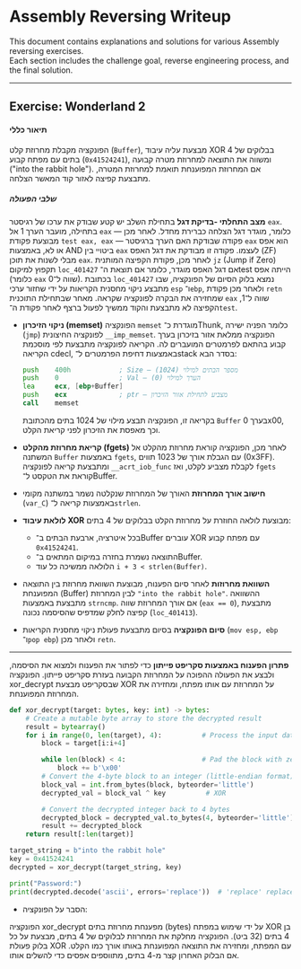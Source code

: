 # Assembly Reversing Writeup

This document contains explanations and solutions for various Assembly reversing exercises.  
Each section includes the challenge goal, reverse engineering process, and the final solution.

---
## Exercise: Wonderland 2

#### תיאור כללי

הפונקציה מקבלת מחרוזת קלט (`Buffer`), מבצעת עליה עיבוד XOR בבלוקים של 4 בתים עם מפתח קבוע (`0x41524241`), ומשווה את התוצאה למחרוזת מטרה קבועה ("into the rabbit hole").
אם המחרוזת המפוענחת תואמת למחרוזת המטרה, מתבצעת קפיצה לאזור קוד המאשר הצלחה.


##### שלבי הפעולה

**מצב התחלתי -בדיקת דגל**
בתחילת השלב יש קטע שבודק את ערכו של רגיסטר `eax`. בתחילה, מועבר הערך 1 אל `eax` — כלומר, מוגדר דגל הצלחה כברירת מחדל.
לאחר מכן מבוצעת פקודת `test eax, eax` — פקודה שבודקת האם הערך ברגיסטר `eax` הוא אפס או לא, באמצעות AND ביטויי בין `eax` לעצמו. פקודה זו מבודקת את דגל האפס (ZF) מבלי לשנות את תוכן `eax`.
לאחר מכן, פקודת הקפיצה המותנית `jz` (Jump if Zero) תקפוץ למיקום `loc_401427` אם דגל האפס מוגדר, כלומר אם תוצאת ה־test הייתה אפס (כלומר `eax` שווה ל־0). בכתובת `loc_401427` נמצא בלוק הסיום של הפונקציה, שבו מתבצע ניקוי מחסנית הקריאות על ידי שחזור ערכי `esp` ו־`ebp`, ולאחר מכן פקודת `retn` שמחזירה את הבקרה לפונקציה שקראה.
מאחר שבתחילת התוכנית `eax` שווה ל־1, הקפיצה לא מתבצעת והקוד ממשיך לפעול ברצף לאחר פקודת ה־`test`.

* **ניקוי הזיכרון (memset)**
  הפונקציה `memset` מוגדרת כ־Thunk, כלומר הפניה ישירה (`jmp`) לפונקציה החיצונית `__imp_memset`. הפונקציה ממלאת אזור בזיכרון בערך קבוע בהתאם לפרמטרים המועברים לה.
  הקריאה לפונקציה מתבצעת לפי מוסכמת הקריאה cdecl, באמצעות דחיפת הפרמטרים ל־stack בסדר הבא:

  ```asm
  push    400h            ; Size – מספר הבתים למילוי (1024)
  push    0               ; Val – הערך למילוי (0)
  lea     ecx, [ebp+Buffer]
  push    ecx             ; ptr – מצביע לתחילת אזור הזיכרון
  call    memset
  ```

  בקריאה זו, הפונקציה תבצע מילוי של 1024 בתים מהכתובת `Buffer` בערך 0x00, וכך מאפסת את הזיכרון לפני קריאת הקלט.

* **קריאת מחרוזת מהקלט (fgets)**
  לאחר מכן, הפונקציה קוראת מחרוזת מהקלט אל המשתנה `Buffer` באמצעות `fgets`, עם הגבלת אורך של 1023 תווים (0x3FF).
  ומתבצעת קריאה לפונקציה `__acrt_iob_func` לקבלת מצביע לקלט, ואז `fgets` קוראת את הטקסט ל־Buffer.

* **חישוב אורך המחרוזת**
  האורך של המחרוזת שנקלטה נשמר במשתנה מקומי (`var_C`) באמצעות קריאה ל־`strlen`.

* **לולאת עיבוד XOR**
  מבוצעת לולאה החוזרת על מחרוזת הקלט בבלוקים של 4 בתים:

  * בכל איטרציה, ארבעת הבתים ב־Buffer עוברים XOR עם מפתח קבוע `0x41524241`.
  * התוצאה נשמרת בחזרה במיקום המתאים ב־Buffer.
  * הלולאה ממשיכה כל עוד `i + 3 < strlen(Buffer)`.

* **השוואת מחרוזות**
  לאחר סיום הפענוח, מבוצעת השוואת מחרוזת בין התוצאה המפוענחת (Buffer) לבין המחרוזת `"into the rabbit hole"`.
  ההשוואה מתבצעת באמצעות `strncmp`.
  אם אורך המחרוזת שווה (`eax == 0`), מתבצעת קפיצה לחלק שמדפיס שהסיסמה נכונה (`loc_401413`).

* **סיום הפונקציה**
  בסיום מתבצעת פעולת ניקוי מחסנית הקריאות (`mov esp, ebp` ו־`pop ebp`) ולאחר מכן `retn`.
---
**פתרון הפענוח באמצעות סקריפט פייתון**
כדי לפתור את הפענוח ולמצוא את הסיסמה, ולבצע את הפעולה ההפוכה על המחרוזת הקבועה בעזרת סקריפט פייתון.
הפונקציה xor_decrypt שבסקריפט מבצעת XOR על המחרוזת עם אותו מפתח, ומחזירה את המחרוזת המפוענחת.
```python
def xor_decrypt(target: bytes, key: int) -> bytes:
    # Create a mutable byte array to store the decrypted result
    result = bytearray()
    for i in range(0, len(target), 4):          # Process the input data in 4-byte blocks
        block = target[i:i+4]

        while len(block) < 4:                   # Pad the block with zeros if it's less than 4 bytes
            block += b'\x00'
        # Convert the 4-byte block to an integer (little-endian format)
        block_val = int.from_bytes(block, byteorder='little')
        decrypted_val = block_val ^ key          # XOR

        # Convert the decrypted integer back to 4 bytes
        decrypted_block = decrypted_val.to_bytes(4, byteorder='little')
        result += decrypted_block
    return result[:len(target)]

target_string = b"into the rabbit hole"
key = 0x41524241  
decrypted = xor_decrypt(target_string, key)

print("Password:")
print(decrypted.decode('ascii', errors='replace'))  # 'replace' replaces invalid bytes with '?'
```
* הסבר על הפונקציה:

הפונקציה xor_decrypt מפענחת מחרוזת בתים (bytes) על ידי שימוש במפתח XOR בן 4 בתים (32 ביט).
הפונקציה מחלקת את המחרוזת לבלוקים של 4 בתים, מבצעת על כל בלוק פעולת XOR עם המפתח, ומחזירה את התוצאה המפוענחת באותו אורך כמו הקלט.
אם הבלוק האחרון קצר מ-4 בתים, מתווספים אפסים כדי להשלים אותו.


